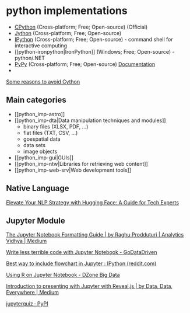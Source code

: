 # python implementations

- [CPython](http://python.org/) (Cross-platform; Free; Open-source) (Official)
- [Jython](http://www.jython.org/) (Cross-platform; Free; Open-source)  
- [IPython](http://ipython.org/) (Cross-platform; Free; Open-source) - command shell for interactive computing
- [[python-ironpython|IronPython]] (Windows; Free; Open-source) - python/.NET
- [PyPy](http://pypy.org/) (Cross-platform; Free; Open-source) [Documentation](http://codespeak.net/pypy/dist/pypy/doc/home.html)
- 

[Some reasons to avoid Cython](https://pythonspeed.com/articles/cython-limitations/)

## Main categories

- [[python_imp-astro]]
- [[python_imp-dta|Data manipulation techniques and modules]]
	- binary files (XLSX, PDF, ...)
	- flat files (TXT, CSV, ...)
	- goespatial data
	- data sets
	- image objects
- [[python_imp-gui|GUIs]]
- [[python_imp-ntw|Libraries for retrieving web content]]
- [[python_imp-web-srv|Web development tools]]


## Native Language

[Elevate Your NLP Strategy with Hugging Face: A Guide for Tech Experts](https://www.stxnext.com/blog/hugging-face-nlp-library-guide/)



## Jupyter Module

  
[The Jupyter Notebook Formatting Guide | by Raghu Prodduturi | Analytics Vidhya | Medium](https://medium.com/analytics-vidhya/the-jupyter-notebook-formatting-guide-873ab39f765e)

[Write less terrible code with Jupyter Notebook - GoDataDriven](https://godatadriven.com/blog/write-less-terrible-code-with-jupyter-notebook/)

[Best way to include flowchart in Jupyter : IPython (reddit.com)](https://www.reddit.com/r/IPython/comments/65yv2x/best_way_to_include_flowchart_in_jupyter/)  
  
[Using R on Jupyter Notebook - DZone Big Data](https://dzone.com/articles/using-r-on-jupyternbspnotebook)  
  
[Introduction to presenting with Jupyter with Reveal.js | by Data, Data, Everywhere | Medium](https://medium.com/@Ben_Obe/introduction-to-presenting-with-juypter-with-reveal-js-8e34a07081b2)

[jupyterquiz · PyPI](https://pypi.org/project/jupyterquiz/)